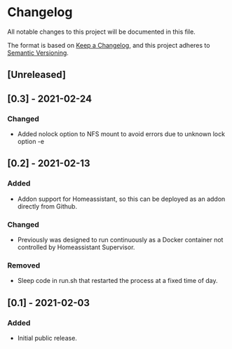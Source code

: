 # Changelog
All notable changes to this project will be documented in this file.

The format is based on [Keep a Changelog](https://keepachangelog.com/en/1.0.0/),
and this project adheres to [Semantic Versioning](https://semver.org/spec/v2.0.0.html).

## [Unreleased]

## [0.3] - 2021-02-24
### Changed
- Added nolock option to NFS mount to avoid errors due to unknown lock option -e

## [0.2] - 2021-02-13
### Added
- Addon support for Homeassistant, so this can be deployed as an addon directly from Github.

### Changed
- Previously was designed to run continuously as a Docker container not controlled
by Homeassistant Supervisor.

### Removed
- Sleep code in run.sh that restarted the process at a fixed time of day.

## [0.1] - 2021-02-03
### Added
- Initial public release.

